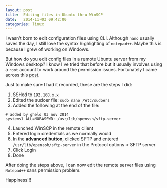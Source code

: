 ```yaml
---
layout: post
title:  Editing files in Ubuntu thru WinSCP
date:   2014-11-03 09:42:00
categories: linux
---
```

I wasn't born to edit configuration files using CLI. Although `nano` usually saves the day, I still love the syntax highlighting of `notepad++`.
Maybe this is because I grew of working on Windows.

But how do you edit config files in a remote Ubuntu server from my Windows desktop? I know I've tried that before but it usually involves using a `root` account to work around the permission issues.
Fortunately I came across this [post](https://holisticsecurity.wordpress.com/2012/09/03/open-files-ubuntu-root-from-winscp-remotely/).

Just to make sure I had it recorded, these are the steps I did:
1. SSHed to `192.168.x.x` 
2. Edited the sudoer file: `sudo nano /etc/sudoers`
3. Added the following at the end of the file:
```
# added by ghelo 03 nov 2014
systems1 ALL=NOPASSWD: /usr/lib/openssh/sftp-server
```
4. Launched WinSCP in the remote client
5. Entered login credentials as we normally would
6. In the **advanced button**, clicked SFTP and entered `/usr/lib/openssh/sftp-server` in the Protocol options > SFTP server
7. Click Login
8. Done

After doing the steps above, I can now edit the remote server files using `Notepad++` sans permission problem.

Happiness!!!

